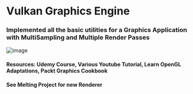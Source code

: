 # Vulkan Graphics Engine



### Implemented all the basic utilities for a Graphics Application with MultiSampling and Multiple Render Passes

![image](https://github.com/VincentPerriot/Vulkan_Graphics_cpp/assets/32515747/6668620b-e7b6-445e-a306-aa5273963347)


#### Resources: Udemy Course, Various Youtube Tutorial, Learn OpenGL Adaptations, Packt Graphics Cookbook
#### See Melting Project for new Renderer
